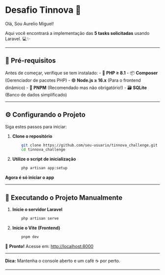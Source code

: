 # Desafio Tinnova 🚀

Olá, Sou Aurelio Miguel! 

Aqui você encontrará a implementação das **5 tasks solicitadas** usando Laravel. 💻✨

---

## 🧰 Pré-requisitos

Antes de começar, verifique se tem instalado:
    - 🐘 **PHP ≥ 8.1**
    - 📦 **Composer** (Gerenciador de pacotes PHP)
    - 🟢 **Node.js ≥ 16.x** (Para o frontend dinâmico)
    - 🚀 **PNPM** (Recomendado mas não obrigatório!)
    - 🗃️ **SQLite** (Banco de dados simplificado)

---

## ⚙️ Configurando o Projeto

Siga estes passos para iniciar:

1. **Clone o repositório**  

    ```bash
        git clone https://github.com/seu-usuario/tinnova_challenge.git
        cd tinnova_challenge
    ```

2. **Utilize o script de inicialização**  
    ```bash
        php artisan app:setup
    ```

**Agora é só iniciar o app** 

---

## 🚀 Executando o Projeto Manualmente

1. **Inicie o servidor Laravel**  
    ```bash
        php artisan serve
    ```

2. **Inicie o Vite (Frontend)**  
    ```bash
        pnpm dev
    ```

🎉 **Pronto!** Acesse em: [http://localhost:8000](http://localhost:8000)

---

**Dica:** Mantenha o console aberto e um café ☕ por perto.

---